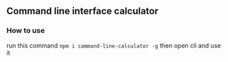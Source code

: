 ## Command line interface calculator

### How to use

run this command 
`
npm i cammand-line-calculator -g
`
then open cli and use it
